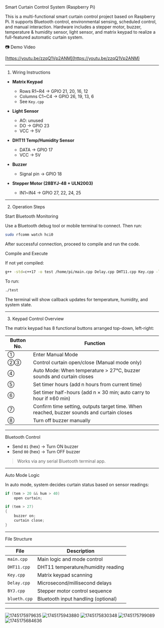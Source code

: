 Smart Curtain Control System (Raspberry Pi)

This is a multi-functional smart curtain control project based on Raspberry Pi. It supports Bluetooth control, environmental sensing, scheduled control, and manual interaction. Hardware includes a stepper motor, buzzer, temperature & humidity sensor, light sensor, and matrix keypad to realize a full-featured automatic curtain system.



 📷 Demo Video

 [https://youtu.be/zzqQ1Vp2ANM](https://youtu.be/zzqQ1Vp2ANM)

---
 1. Wiring Instructions

- **Matrix Keypad**
  - Rows R1~R4 → GPIO 21, 20, 16, 12  
  - Columns C1~C4 → GPIO 26, 19, 13, 6  
  - See `Key.cpp`

- **Light Sensor**
  - AO: unused  
  - DO → GPIO 23  
  - VCC → 5V

- **DHT11 Temp/Humidity Sensor**
  - DATA → GPIO 17  
  - VCC → 5V

- **Buzzer**
  - Signal pin → GPIO 18

- **Stepper Motor (28BYJ-48 + ULN2003)**
  - IN1~IN4 → GPIO 27, 22, 24, 25

---

 2. Operation Steps

 Start Bluetooth Monitoring

Use a Bluetooth debug tool or mobile terminal to connect. Then run:

```bash
sudo rfcomm watch hci0
```

After successful connection, proceed to compile and run the code.

 Compile and Execute

If not yet compiled:

```bash
g++ -std=c++17 -o test /home/pi/main.cpp Delay.cpp DHT11.cpp Key.cpp -lgpiodcxx
```

To run:

```bash
./test
```

The terminal will show callback updates for temperature, humidity, and system state.

---

3. Keypad Control Overview

The matrix keypad has 8 functional buttons arranged top-down, left-right:

| Button No. | Function |
|------------|----------|
| ①          | Enter Manual Mode |
| ②③         | Control curtain open/close (Manual mode only) |
| ④          | Auto Mode: When temperature > 27°C, buzzer sounds and curtain closes |
| ⑤          | Set timer hours (add n hours from current time) |
| ⑥          | Set timer half-hours (add n × 30 min; auto carry to hour if ≥60 min) |
| ⑦          | Confirm time setting, outputs target time. When reached, buzzer sounds and curtain closes |
| ⑧          | Turn off buzzer manually |

---

 Bluetooth Control

- Send `01` (hex) → Turn ON buzzer  
- Send `00` (hex) → Turn OFF buzzer  

> Works via any serial Bluetooth terminal app.

---

 Auto Mode Logic

In auto mode, system decides curtain status based on sensor readings:

```cpp
if (tem > 20 && hum > 40)
    open curtain;

if (tem > 27)
{
    buzzer on;
    curtain close;
}
```

---

 File Structure

| File         | Description                        |
|--------------|------------------------------------|
| `main.cpp`   | Main logic and mode control        |
| `DHT11.cpp`  | DHT11 temperature/humidity reading |
| `Key.cpp`    | Matrix keypad scanning             |
| `Delay.cpp`  | Microsecond/millisecond delays     |
| `BYJ.cpp`    | Stepper motor control sequence     |
| `blueth.cpp` | Bluetooth input handling (optional)|

---



![1745175979635](https://github.com/user-attachments/assets/77649bca-f610-4e7a-a673-a43ac6213d58)
![1745175943880](https://github.com/user-attachments/assets/57872223-252a-43fc-bc87-5ea963f2a128)
![1745175830348](https://github.com/user-attachments/assets/c8e1efec-e4dd-49ef-a84f-3c88dbc6db82)
![1745175799089](https://github.com/user-attachments/assets/bafa43f0-10bc-4673-9af9-85b5fe0df92b)
![1745175684636](https://github.com/user-attachments/assets/92075178-1eab-4748-bea0-cd02e0954bdf)




